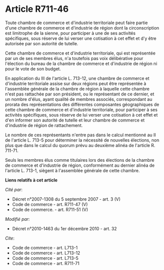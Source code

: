 # Article R711-46

Toute chambre de commerce et d'industrie territoriale peut faire partie d'une chambre de commerce et d'industrie de région
dont la circonscription est limitrophe de la sienne, pour participer à une de ses activités spécifiques, sous réserve de lui
verser une cotisation à cet effet et d'y être autorisée par son autorité de tutelle. 

Cette chambre de commerce et d'industrie territoriale, qui est représentée par un de ses membres élus, n'a toutefois pas voix
délibérative pour l'élection du bureau de la chambre de commerce et d'industrie de région ni pour le vote de son budget. 

En application du III de l'article L. 713-12, une chambre de commerce et d'industrie territoriale assise sur deux régions
peut être représentée à l'assemblée générale de la chambre de région à laquelle cette chambre n'est pas rattachée par son
président, ou le représentant de ce dernier, et un nombre d'élus, ayant qualité de membres associés, correspondant au prorata
des représentations des différentes composantes géographiques de cette chambre de commerce et d'industrie territoriale, pour
participer à ses activités spécifiques, sous réserve de lui verser une cotisation à cet effet et d'en informer son autorité
de tutelle et leur chambre de commerce et d'industrie de région de rattachement. 

Le nombre de ces représentants n'entre pas dans le calcul mentionné au II de l'article L. 713-5 pour déterminer la nécessité
de nouvelles élections, non plus que dans le calcul du quorum prévu au deuxième alinéa de l'article R. 711-71. 

Seuls les membres élus comme titulaires lors des élections de la chambre de commerce et d'industrie de région, conformément
au dernier alinéa de l'article L. 713-1, siègent à l'assemblée générale de cette chambre.

**Liens relatifs à cet article**

_Cité par_:

  - Décret n°2007-1308 du 5 septembre 2007 - art. 3 (V)
  - Code de commerce - art. R711-47 (V)
  - Code de commerce. - art. R711-51 (V)

_Modifié par_:

  - Décret n°2010-1463 du 1er décembre 2010 - art. 32

_Cite_:

  - Code de commerce - art. L713-1
  - Code de commerce - art. L713-12
  - Code de commerce - art. L713-5
  - Code de commerce - art. R711-71
